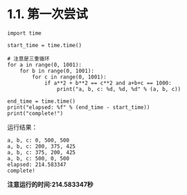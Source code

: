 # 1.1. 第一次尝试

    import time
    
    start_time = time.time()
    
    # 注意是三重循环
    for a in range(0, 1001):
        for b in range(0, 1001):
            for c in range(0, 1001):
                if a**2 + b**2 == c**2 and a+b+c == 1000:
                    print("a, b, c: %d, %d, %d" % (a, b, c))
    
    end_time = time.time()
    print("elapsed: %f" % (end_time - start_time))
    print("complete!")


运行结果：

    a, b, c: 0, 500, 500
    a, b, c: 200, 375, 425
    a, b, c: 375, 200, 425
    a, b, c: 500, 0, 500
    elapsed: 214.583347
    complete!


**注意运行的时间:214.583347秒**